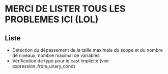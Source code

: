 # MERCI DE LISTER TOUS LES PROBLEMES ICI (LOL)


## Liste

- Détection du dépassement de la taille maximale du scope et du nombre de niveaux, nombre maximal de variables
- Vérification de type pour le cast implicite (voir expression_from_unary_cond)
